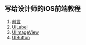 ## 写给设计师的iOS前端教程

1. [前言](http://www.jianshu.com/p/329169bbf523)
2. [UILabel](http://www.jianshu.com/p/268eaf92a2a2)
3. [UIImageView](http://www.jianshu.com/p/7cc16710f519)
4. [UIButton](http://www.jianshu.com/p/67e4a9c9018c)